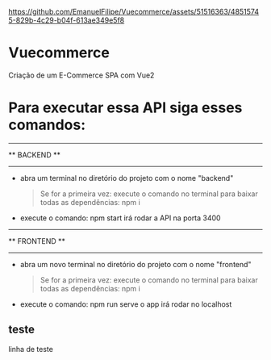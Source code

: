 https://github.com/EmanuelFilipe/Vuecommerce/assets/51516363/48515745-829b-4c29-b04f-613ae349e5f8


# Vuecommerce
Criação de um E-Commerce SPA com Vue2

# Para executar essa API siga esses comandos:

*************
** BACKEND **
*************
- abra um terminal no diretório do projeto com o nome "backend"
  > Se for a primeira vez:
    execute o comando no terminal para baixar todas as dependências: npm i 
- execute o comando: npm start
  irá rodar a API na porta 3400
  

**************
** FRONTEND **
**************
- abra um novo terminal no diretório do projeto com o nome "frontend"
  > Se for a primeira vez:
    execute o comando no terminal para baixar todas as dependências: npm i   
- execute o comando: npm run serve
  o app irá rodar no localhost

## teste
linha de teste
